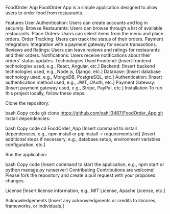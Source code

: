 FoodOrder App
FoodOrder App is a simple application designed to allow users to order food from restaurants.

Features
User Authentication: Users can create accounts and log in securely.
Browse Restaurants: Users can browse through a list of available restaurants.
Place Orders: Users can select items from the menu and place orders.
Order Tracking: Users can track the status of their orders.
Payment Integration: Integration with a payment gateway for secure transactions.
Reviews and Ratings: Users can leave reviews and ratings for restaurants and their orders.
Notifications: Users receive notifications about their orders' status updates.
Technologies Used
Frontend: [Insert frontend technologies used, e.g., React, Angular, etc.]
Backend: [Insert backend technologies used, e.g., Node.js, Django, etc.]
Database: [Insert database technology used, e.g., MongoDB, PostgreSQL, etc.]
Authentication: [Insert authentication method used, e.g., JWT, OAuth, etc.]
Payment Gateway: [Insert payment gateway used, e.g., Stripe, PayPal, etc.]
Installation
To run this project locally, follow these steps:

Clone the repository:

bash
Copy code
git clone https://github.com/sahil3487/FoodOrder_App.git
Install dependencies:

bash
Copy code
cd FoodOrder_App
[Insert command to install dependencies, e.g., npm install or pip install -r requirements.txt]
[Insert additional steps if necessary, e.g., database setup, environment variables configuration, etc.]

Run the application:

bash
Copy code
[Insert command to start the application, e.g., npm start or python manage.py runserver]
Contributing
Contributions are welcome! Please fork the repository and create a pull request with your proposed changes.

License
[Insert license information, e.g., MIT License, Apache License, etc.]

Acknowledgements
[Insert any acknowledgments or credits to libraries, frameworks, or individuals.]

